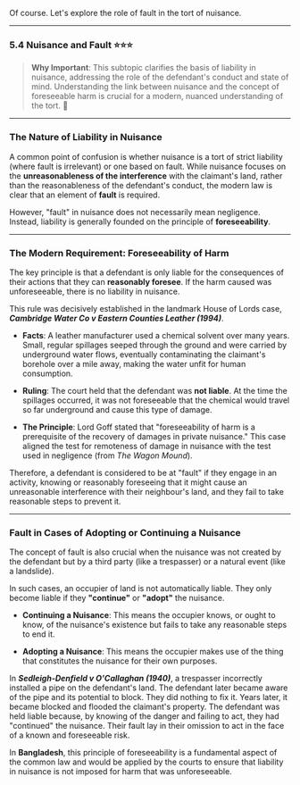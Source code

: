 Of course. Let's explore the role of fault in the tort of nuisance.

---

### 5.4 Nuisance and Fault ⭐⭐⭐

> **Why Important**: This subtopic clarifies the basis of liability in nuisance, addressing the role of the defendant's conduct and state of mind. Understanding the link between nuisance and the concept of foreseeable harm is crucial for a modern, nuanced understanding of the tort. 🧠

---

### The Nature of Liability in Nuisance

A common point of confusion is whether nuisance is a tort of strict liability (where fault is irrelevant) or one based on fault. While nuisance focuses on the **unreasonableness of the interference** with the claimant's land, rather than the reasonableness of the defendant's conduct, the modern law is clear that an element of **fault** is required.

However, "fault" in nuisance does not necessarily mean negligence. Instead, liability is generally founded on the principle of **foreseeability**.

---

### The Modern Requirement: Foreseeability of Harm

The key principle is that a defendant is only liable for the consequences of their actions that they can **reasonably foresee**. If the harm caused was unforeseeable, there is no liability in nuisance.

This rule was decisively established in the landmark House of Lords case, **_Cambridge Water Co v Eastern Counties Leather (1994)_**.

- **Facts**: A leather manufacturer used a chemical solvent over many years. Small, regular spillages seeped through the ground and were carried by underground water flows, eventually contaminating the claimant's borehole over a mile away, making the water unfit for human consumption.
    
- **Ruling**: The court held that the defendant was **not liable**. At the time the spillages occurred, it was not foreseeable that the chemical would travel so far underground and cause this type of damage.
    
- **The Principle**: Lord Goff stated that "foreseeability of harm is a prerequisite of the recovery of damages in private nuisance." This case aligned the test for remoteness of damage in nuisance with the test used in negligence (from _The Wagon Mound_).
    

Therefore, a defendant is considered to be at "fault" if they engage in an activity, knowing or reasonably foreseeing that it might cause an unreasonable interference with their neighbour's land, and they fail to take reasonable steps to prevent it.

---

### Fault in Cases of Adopting or Continuing a Nuisance

The concept of fault is also crucial when the nuisance was not created by the defendant but by a third party (like a trespasser) or a natural event (like a landslide).

In such cases, an occupier of land is not automatically liable. They only become liable if they **"continue"** or **"adopt"** the nuisance.

- **Continuing a Nuisance**: This means the occupier knows, or ought to know, of the nuisance's existence but fails to take any reasonable steps to end it.
    
- **Adopting a Nuisance**: This means the occupier makes use of the thing that constitutes the nuisance for their own purposes.
    

In **_Sedleigh-Denfield v O'Callaghan (1940)_**, a trespasser incorrectly installed a pipe on the defendant's land. The defendant later became aware of the pipe and its potential to block. They did nothing to fix it. Years later, it became blocked and flooded the claimant's property. The defendant was held liable because, by knowing of the danger and failing to act, they had "continued" the nuisance. Their fault lay in their omission to act in the face of a known and foreseeable risk.

In **Bangladesh**, this principle of foreseeability is a fundamental aspect of the common law and would be applied by the courts to ensure that liability in nuisance is not imposed for harm that was unforeseeable.